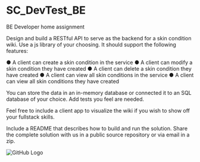 # SC_DevTest_BE
BE Developer home assignment 

Design and build a RESTful API to serve as the backend for a skin condition wiki. Use a js library of your choosing. It should
support the following features:

● A client can create a skin condition in the service
● A client can modify a skin condition they have created
● A client can delete a skin condition they have created
● A client can view all skin conditions in the service
● A client can view all skin conditions they have created

You can store the data in an in-memory database or connected it to an SQL database of your choice. 
Add tests you feel are needed.

Feel free to include a client app to visualize the wiki if you wish to show off your fullstack skills.

Include a README that describes how to build and run the solution.
Share the complete solution with us in a public source repository or via email in a zip.

![GitHub Logo](https://hudspecialisten.se/content/uploads/2011/10/skincity_logo.jpg)




